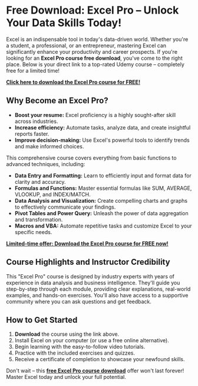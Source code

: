 # Free Download: Excel Pro – Unlock Your Data Skills Today!

Excel is an indispensable tool in today's data-driven world. Whether you're a student, a professional, or an entrepreneur, mastering Excel can significantly enhance your productivity and career prospects. If you're looking for an **Excel Pro course free download**, you've come to the right place. Below is your direct link to a top-rated Udemy course – completely free for a limited time!

[**Click here to download the Excel Pro course for FREE!**](https://udemywork.com/excel-pro)

## Why Become an Excel Pro?

*   **Boost your resume:** Excel proficiency is a highly sought-after skill across industries.
*   **Increase efficiency:** Automate tasks, analyze data, and create insightful reports faster.
*   **Improve decision-making:** Use Excel's powerful tools to identify trends and make informed choices.

This comprehensive course covers everything from basic functions to advanced techniques, including:

*   **Data Entry and Formatting:** Learn to efficiently input and format data for clarity and accuracy.
*   **Formulas and Functions:** Master essential formulas like SUM, AVERAGE, VLOOKUP, and INDEX/MATCH.
*   **Data Analysis and Visualization:** Create compelling charts and graphs to effectively communicate your findings.
*   **Pivot Tables and Power Query:** Unleash the power of data aggregation and transformation.
*   **Macros and VBA:** Automate repetitive tasks and customize Excel to your specific needs.

[**Limited-time offer: Download the Excel Pro course for FREE now!**](https://udemywork.com/excel-pro)

## Course Highlights and Instructor Credibility

This "Excel Pro" course is designed by industry experts with years of experience in data analysis and business intelligence. They'll guide you step-by-step through each module, providing clear explanations, real-world examples, and hands-on exercises. You'll also have access to a supportive community where you can ask questions and get feedback.

## How to Get Started

1.  **Download** the course using the link above.
2.  Install Excel on your computer (or use a free online alternative).
3.  Begin learning with the easy-to-follow video tutorials.
4.  Practice with the included exercises and quizzes.
5.  Receive a certificate of completion to showcase your newfound skills.

Don't wait – this **[free Excel Pro course download](https://udemywork.com/excel-pro)** offer won't last forever! Master Excel today and unlock your full potential.
